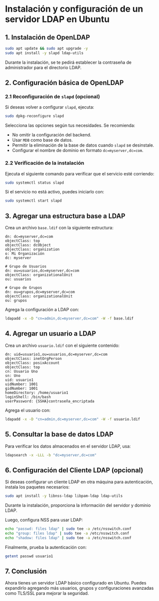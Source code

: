 # Instalación y configuración de un servidor LDAP en Ubuntu

## 1. Instalación de OpenLDAP

```bash
sudo apt update && sudo apt upgrade -y
sudo apt install -y slapd ldap-utils
```

Durante la instalación, se te pedirá establecer la contraseña de administrador para el directorio LDAP.

## 2. Configuración básica de OpenLDAP

### 2.1 Reconfiguración de `slapd` (opcional)
Si deseas volver a configurar `slapd`, ejecuta:

```bash
sudo dpkg-reconfigure slapd
```

Selecciona las opciones según tus necesidades. Se recomienda:
- No omitir la configuración del backend.
- Usar `MDB` como base de datos.
- Permitir la eliminación de la base de datos cuando `slapd` se desinstale.
- Configurar el nombre de dominio en formato `dc=myserver,dc=com`.

### 2.2 Verificación de la instalación

Ejecuta el siguiente comando para verificar que el servicio esté corriendo:

```bash
sudo systemctl status slapd
```

Si el servicio no está activo, puedes iniciarlo con:

```bash
sudo systemctl start slapd
```

## 3. Agregar una estructura base a LDAP

Crea un archivo `base.ldif` con la siguiente estructura:

```ldif
dn: dc=myserver,dc=com
objectClass: top
objectClass: dcObject
objectClass: organization
o: Mi Organización
dc: myserver

# Grupo de Usuarios
dn: ou=usuarios,dc=myserver,dc=com
objectClass: organizationalUnit
ou: usuarios

# Grupo de Grupos
dn: ou=grupos,dc=myserver,dc=com
objectClass: organizationalUnit
ou: grupos
```

Agrega la configuración a LDAP con:

```bash
ldapadd -x -D "cn=admin,dc=myserver,dc=com" -W -f base.ldif
```

## 4. Agregar un usuario a LDAP

Crea un archivo `usuario.ldif` con el siguiente contenido:

```ldif
dn: uid=usuario1,ou=usuarios,dc=myserver,dc=com
objectClass: inetOrgPerson
objectClass: posixAccount
objectClass: top
cn: Usuario Uno
sn: Uno
uid: usuario1
uidNumber: 1001
gidNumber: 1001
homeDirectory: /home/usuario1
loginShell: /bin/bash
userPassword: {SSHA}contraseña_encriptada
```

Agrega el usuario con:

```bash
ldapadd -x -D "cn=admin,dc=myserver,dc=com" -W -f usuario.ldif
```

## 5. Consultar la base de datos LDAP

Para verificar los datos almacenados en el servidor LDAP, usa:

```bash
ldapsearch -x -LLL -b "dc=myserver,dc=com"
```

## 6. Configuración del Cliente LDAP (opcional)

Si deseas configurar un cliente LDAP en otra máquina para autenticación, instala los paquetes necesarios:

```bash
sudo apt install -y libnss-ldap libpam-ldap ldap-utils
```

Durante la instalación, proporciona la información del servidor y dominio LDAP.

Luego, configura NSS para usar LDAP:

```bash
echo "passwd: files ldap" | sudo tee -a /etc/nsswitch.conf
echo "group: files ldap" | sudo tee -a /etc/nsswitch.conf
echo "shadow: files ldap" | sudo tee -a /etc/nsswitch.conf
```

Finalmente, prueba la autenticación con:

```bash
getent passwd usuario1
```

## 7. Conclusión

Ahora tienes un servidor LDAP básico configurado en Ubuntu. Puedes expandirlo agregando más usuarios, grupos y configuraciones avanzadas como TLS/SSL para mejorar la seguridad.

